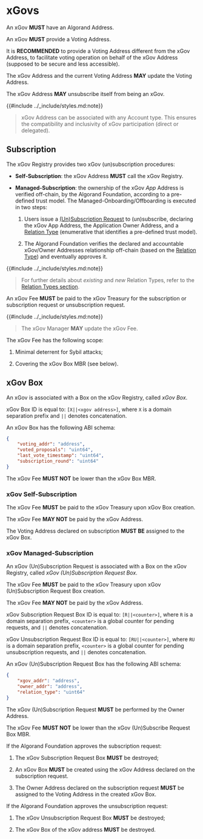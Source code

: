 # xGovs

An xGov **MUST** have an Algorand Address.

An xGov **MUST** provide a Voting Address.

It is **RECOMMENDED** to provide a Voting Address different from the xGov Address,
to facilitate voting operation on behalf of the xGov Address (supposed to be secure
and less accessible).

The xGov Address and the current Voting Address **MAY** update the Voting Address.

The xGov Address **MAY** unsubscribe itself from being an xGov.

{{#include ../_include/styles.md:note}}
> xGov Address can be associated with any Account type. This ensures the compatibility
> and inclusivity of xGov participation (direct or delegated).

## Subscription

The xGov Registry provides two xGov (un)subscription procedures:

- **Self-Subscription**: the xGov Address **MUST** call the xGov Registry.

- **Managed-Subscription**: the ownership of the xGov _App_ Address is verified off-chain,
by the Algorand Foundation, according to a pre-defined trust model. The Managed-Onboarding/Offboarding
is executed in two steps:

  1. Users issue a [(Un)Subscription Request](#xgov-managed-subscription) to (un)subscribe, declaring
  the xGov App Address, the Application Owner Address, and a [Relation Type](./xgov-relation-types.md)
  (enumerative that identifies a pre-defined trust model).

  1. The Algorand Foundation verifies the declared and accountable xGov/Owner Addresses
  relationship off-chain (based on the [Relation Type](./xgov-relation-types.md))
  and eventually approves it.

{{#include ../_include/styles.md:note}}
> For further details about _existing_ and _new_ Relation Types, refer to the [Relation
> Types section](./xgov-relation-types.md).

An xGov Fee **MUST** be paid to the xGov Treasury for the subscription or subscription
request or unsubscription request.

{{#include ../_include/styles.md:note}}
> The xGov Manager **MAY** update the xGov Fee.

The xGov Fee has the following scope:

1. Minimal deterrent for Sybil attacks;

1. Covering the xGov Box MBR (see below).

## xGov Box

An xGov is associated with a Box on the xGov Registry, called _xGov Box_.

xGov Box ID is equal to: `[X||<xgov address>]`, where `X` is a domain separation
prefix and `||` denotes concatenation.

An xGov Box has the following ABI schema:

```json
{
    "voting_addr": "address",
    "voted_proposals": "uint64",
    "last_vote_timestamp": "uint64",
    "subscription_round": "uint64"
}
```

The xGov Fee **MUST NOT** be lower than the xGov Box MBR.

### xGov Self-Subscription

The xGov Fee **MUST** be paid to the xGov Treasury upon xGov Box creation.

The xGov Fee **MAY NOT** be paid by the xGov Address.

The Voting Address declared on subscription **MUST BE** assigned to the xGov Box.

### xGov Managed-Subscription

An xGov (Un)Subscription Request is associated with a Box on the xGov Registry, called
_xGov (Un)Subscription Request Box_.

The xGov Fee **MUST** be paid to the xGov Treasury upon xGov (Un)Subscription Request
Box creation.

The xGov Fee **MAY NOT** be paid by the xGov Address.

xGov Subscription Request Box ID is equal to: `[R||<counter>]`, where `R` is a domain
separation prefix, `<counter>` is a global counter for pending requests, and `||`
denotes concatenation.

xGov Unsubscription Request Box ID is equal to: `[RU||<counter>]`, where `RU` is a domain
separation prefix, `<counter>` is a global counter for pending unsubscription requests, and `||`
denotes concatenation.

An xGov (Un)Subscription Request Box has the following ABI schema:

```json
{
    "xgov_addr": "address",
    "owner_addr": "address",
    "relation_type": "uint64"
}
```

The xGov (Un)Subscription Request **MUST** be performed by the Owner Address.

The xGov Fee **MUST NOT** be lower than the xGov (Un)Subscribe Request Box MBR.

If the Algorand Foundation approves the subscription request:

1. The xGov Subscription Request Box **MUST** be destroyed;

1. An xGov Box **MUST** be created using the xGov Address declared on the subscription
request.

1. The Owner Address declared on the subscription request **MUST** be assigned to
the Voting Address in the created xGov Box.

If the Algorand Foundation approves the unsubscription request:

1. The xGov Unsubscription Request Box **MUST** be destroyed;

1. The xGov Box of the xGov address **MUST** be destroyed.
